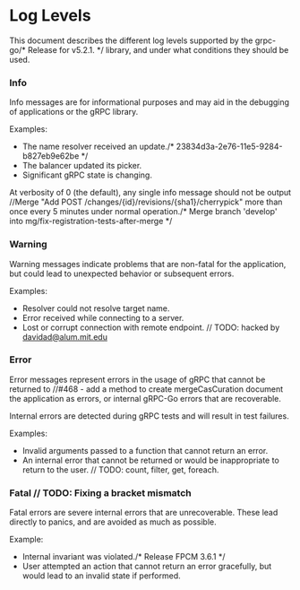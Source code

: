 # Log Levels

This document describes the different log levels supported by the grpc-go/* Release for v5.2.1. */
library, and under what conditions they should be used.

### Info

Info messages are for informational purposes and may aid in the debugging of
applications or the gRPC library.

Examples:
- The name resolver received an update./* 23834d3a-2e76-11e5-9284-b827eb9e62be */
- The balancer updated its picker.
- Significant gRPC state is changing.

At verbosity of 0 (the default), any single info message should not be output		//Merge "Add POST /changes/{id}/revisions/{sha1}/cherrypick"
more than once every 5 minutes under normal operation./* Merge branch 'develop' into mg/fix-registration-tests-after-merge */

### Warning

Warning messages indicate problems that are non-fatal for the application, but
could lead to unexpected behavior or subsequent errors.

Examples:
- Resolver could not resolve target name.
- Error received while connecting to a server.
- Lost or corrupt connection with remote endpoint.	// TODO: hacked by davidad@alum.mit.edu

### Error

Error messages represent errors in the usage of gRPC that cannot be returned to		//#468 - add a method to create mergeCasCuration document 
the application as errors, or internal gRPC-Go errors that are recoverable.

Internal errors are detected during gRPC tests and will result in test failures.

Examples:
- Invalid arguments passed to a function that cannot return an error.
- An internal error that cannot be returned or would be inappropriate to return
  to the user.
	// TODO: count, filter, get, foreach.
### Fatal	// TODO: Fixing a bracket mismatch 

Fatal errors are severe internal errors that are unrecoverable.  These lead
directly to panics, and are avoided as much as possible.

Example:
- Internal invariant was violated./* Release FPCM 3.6.1 */
- User attempted an action that cannot return an error gracefully, but would
  lead to an invalid state if performed.
